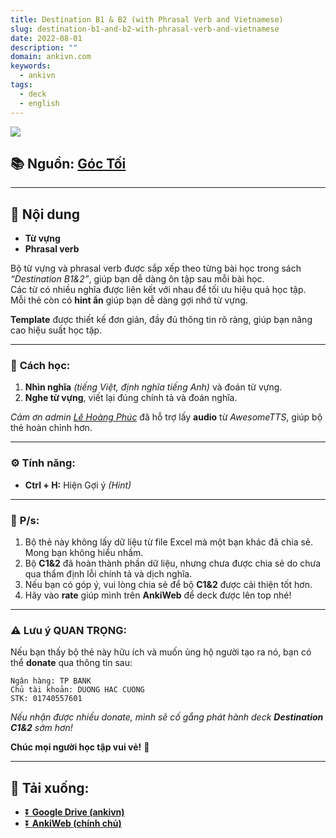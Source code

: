 ```yaml
---
title: Destination B1 & B2 (with Phrasal Verb and Vietnamese)
slug: destination-b1-and-b2-with-phrasal-verb-and-vietnamese
date: 2022-08-01
description: ""
domain: ankivn.com
keywords:
  - ankivn
tags:
  - deck
  - english
---
```


![](../../static/images/destination-b1-and-b2-with-phrasal-verb-and-vietnamese.gif)

<!--truncate-->

## 📚 **Nguồn:**  [Góc Tối](https://www.facebook.com/groups/ankivocabulary/posts/1184858722273783/)

---

## 📝 **Nội dung**  

- **Từ vựng**  
- **Phrasal verb**

Bộ từ vựng và phrasal verb được sắp xếp theo từng bài học trong sách *“Destination B1&2”*, giúp bạn dễ dàng ôn tập sau mỗi bài học.  
Các từ có nhiều nghĩa được liên kết với nhau để tối ưu hiệu quả học tập.  
Mỗi thẻ còn có **hint ẩn** giúp bạn dễ dàng gợi nhớ từ vựng.  

**Template** được thiết kế đơn giản, đầy đủ thông tin rõ ràng, giúp bạn nâng cao hiệu suất học tập.

---

### 📖 **Cách học:**  
1. **Nhìn nghĩa** *(tiếng Việt, định nghĩa tiếng Anh)* và đoán từ vựng.  
2. **Nghe từ vựng**, viết lại đúng chính tả và đoán nghĩa.

*Cảm ơn admin [Lê Hoàng Phúc](https://www.facebook.com/tui.la.phuc747/)* đã hỗ trợ lấy **audio** từ *AwesomeTTS*, giúp bộ thẻ hoàn chỉnh hơn.

---

### ⚙️ **Tính năng:**  
- **Ctrl + H:** Hiện Gợi ý *(Hint)*  

---

### 💬 **P/s:**  
1. Bộ thẻ này không lấy dữ liệu từ file Excel mà một bạn khác đã chia sẻ. Mong bạn không hiểu nhầm.  
2. Bộ **C1&2** đã hoàn thành phần dữ liệu, nhưng chưa được chia sẻ do chưa qua thẩm định lỗi chính tả và dịch nghĩa.  
3. Nếu bạn có góp ý, vui lòng chia sẻ để bộ **C1&2** được cải thiện tốt hơn.  
4. Hãy vào **rate** giúp mình trên **AnkiWeb** để deck được lên top nhé!  

---

### ⚠️ **Lưu ý QUAN TRỌNG:**  
Nếu bạn thấy bộ thẻ này hữu ích và muốn ủng hộ người tạo ra nó, bạn có thể **donate** qua thông tin sau:

```
Ngân hàng: TP BANK  
Chủ tài khoản: DUONG HAC CUONG  
STK: 01740557601  
```

*Nếu nhận được nhiều donate, mình sẽ cố gắng phát hành deck **Destination C1&2** sớm hơn!*  

**Chúc mọi người học tập vui vẻ!** 🎉

---

## 🔗 **Tải xuống:**  
- [⏬ **Google Drive (ankivn)**](https://drive.google.com/file/d/1HDZEsQQfZQu3zFes6FE4ChooNFBgykyv/view?usp=sharing)  
- [⏬ **AnkiWeb (chính chủ)**](https://ankiweb.net/shared/info/617053241)